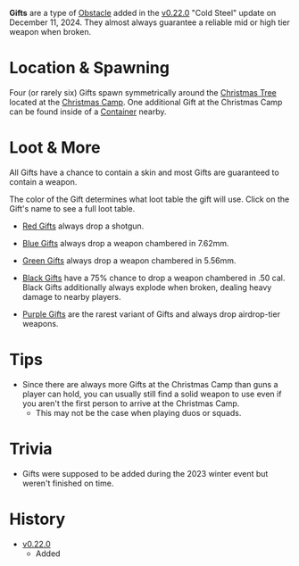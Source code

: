 **Gifts** are a type of [Obstacle](/obstacles) added in the [v0.22.0](https://github.com/HasangerGames/suroi/releases/tag/v0.22.0) "Cold Steel" update on December 11, 2024. They almost always guarantee a reliable mid or high tier weapon when broken.

# Location & Spawning

Four (or rarely six) Gifts spawn symmetrically around the [Christmas Tree](/obstacles/christmas_tree) located at the [Christmas Camp](/buildings/christmas_camp). One additional Gift at the Christmas Camp can be found inside of a [Container](/buildings/containers) nearby.

# Loot & More

All Gifts have a chance to contain a skin and most Gifts are guaranteed to contain a weapon.

The color of the Gift determines what loot table the gift will use. Click on the Gift's name to see a full loot table.

- [Red Gifts](/loot#red_gift_normal) always drop a shotgun.

- [Blue Gifts](/loot#blue_gift_normal) always drop a weapon chambered in 7.62mm.

- [Green Gifts](/loot#green_gift_normal) always drop a weapon chambered in 5.56mm.

- [Black Gifts](/loot#black_gift_normal) have a 75% chance to drop a weapon chambered in .50 cal. Black Gifts additionally always explode when broken, dealing heavy damage to nearby players.

- [Purple Gifts](/loot#purple_gift_normal) are the rarest variant of Gifts and always drop airdrop-tier weapons.

# Tips

- Since there are always more Gifts at the Christmas Camp than guns a player can hold, you can usually still find a solid weapon to use even if you aren't the first person to arrive at the Christmas Camp.
  - This may not be the case when playing duos or squads.

# Trivia

- Gifts were supposed to be added during the 2023 winter event but weren't finished on time.

# History

- [v0.22.0](https://github.com/HasangerGames/suroi/releases/tag/v0.22.0)
  - Added
